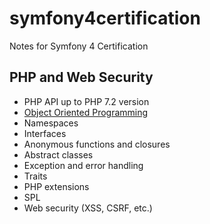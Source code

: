 # symfony4certification
Notes for Symfony 4 Certification

## PHP and Web Security
- PHP API up to PHP 7.2 version
- [Object Oriented Programming](php_and_web_security/object_oriented_programming/01_the_basics.md)
- Namespaces
- Interfaces
- Anonymous functions and closures
- Abstract classes
- Exception and error handling
- Traits
- PHP extensions
- SPL
- Web security (XSS, CSRF, etc.)
